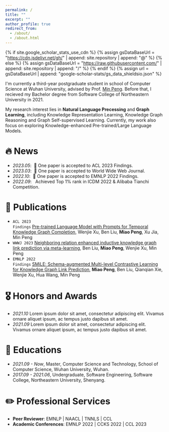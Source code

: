 ```yaml
---
permalink: /
title: ""
excerpt: ""
author_profile: true
redirect_from: 
  - /about/
  - /about.html
---
```


{% if site.google_scholar_stats_use_cdn %}
{% assign gsDataBaseUrl = "https://cdn.jsdelivr.net/gh/" | append: site.repository | append: "@" %}
{% else %}
{% assign gsDataBaseUrl = "https://raw.githubusercontent.com/" | append: site.repository | append: "/" %}
{% endif %}
{% assign url = gsDataBaseUrl | append: "google-scholar-stats/gs_data_shieldsio.json" %}

<span class='anchor' id='about-me'></span>

I'm currently a third-year postgraduate student in school of Computer Science at Wuhan University, advised by Prof. [Min Peng](https://cs.whu.edu.cn/info/1019/2893.htm). Before that, I recieved my Bachelor degree from Software College of Northeastern University in 2021.

My research interest lies in **Natural Language Precessing** and **Graph Learning**, including Knowledge Representation Learning, Knowledge Graph Reasoning and Graph Self-supervised Learning. Currently, my work also focus on exploring Knowledge-enhanced Pre-trained/Large Language Models.

<!-- I have published more than 100 papers at the top international AI conferences with total <a href='https://scholar.google.com/citations?user=DhtAFkwAAAAJ'>google scholar citations <strong><span id='total_cit'>260000+</span></strong></a> (You can also use google scholar badge <a href='https://scholar.google.com/citations?user=DhtAFkwAAAAJ'><img src="https://img.shields.io/endpoint?url={{ url | url_encode }}&logo=Google%20Scholar&labelColor=f6f6f6&color=9cf&style=flat&label=citations"></a>). -->


# 🔥 News
- *2023.05*: &nbsp;🎉 One paper is accepted to ACL 2023 Findings.
- *2023.03*: &nbsp;🎉 One paper is accepted to World Wide Web Journal.
- *2022.10*: &nbsp;🎉 One paper is accepted to EMNLP 2022 Findings.
- *2022.09*: &nbsp; Achieved Top 1% rank in ICDM 2022 & Alibaba Tianchi Competition.

# 📝 Publications 

<!-- <div class='paper-box'><div class='paper-box-image'><div><div class="badge">CVPR 2016</div><img src='images/500x300.png' alt="sym" width="100%"></div></div>
<div class='paper-box-text' markdown="1">

[Deep Residual Learning for Image Recognition](https://openaccess.thecvf.com/content_cvpr_2016/papers/He_Deep_Residual_Learning_CVPR_2016_paper.pdf)

**Kaiming He**, Xiangyu Zhang, Shaoqing Ren, Jian Sun

[**Project**](https://scholar.google.com/citations?view_op=view_citation&hl=zh-CN&user=DhtAFkwAAAAJ&citation_for_view=DhtAFkwAAAAJ:ALROH1vI_8AC) <strong><span class='show_paper_citations' data='DhtAFkwAAAAJ:ALROH1vI_8AC'></span></strong>
- Lorem ipsum dolor sit amet, consectetur adipiscing elit. Vivamus ornare aliquet ipsum, ac tempus justo dapibus sit amet. 
</div>
</div> -->

- <code class="language-plaintext highlighter-rouge">ACL 2023 Findings</code> [Pre-trained Language Model with Prompts for Temporal Knowledge Graph Completion](https://aclanthology.org/2023.findings-acl.493/), Wenjie Xu, Ben Liu, **Miao Peng**, Xu Jia, Min Peng
- <code class="language-plaintext highlighter-rouge">WWWJ 2023</code> [Neighboring relation enhanced inductive knowledge graph link prediction via meta-learning](https://link.springer.com/article/10.1007/s11280-023-01168-w), Ben Liu, **Miao Peng**, Wenjie Xu, Min Peng
- <code class="language-plaintext highlighter-rouge">EMNLP 2022 Findings</code> [SMiLE: Schema-augmented Multi-level Contrastive Learning for Knowledge Graph Link Prediction](https://aclanthology.org/2022.findings-emnlp.307/), **Miao Peng**, Ben Liu, Qianqian Xie, Wenjie Xu, Hua Wang, Min Peng

# 🎖 Honors and Awards
- *2021.10* Lorem ipsum dolor sit amet, consectetur adipiscing elit. Vivamus ornare aliquet ipsum, ac tempus justo dapibus sit amet. 
- *2021.09* Lorem ipsum dolor sit amet, consectetur adipiscing elit. Vivamus ornare aliquet ipsum, ac tempus justo dapibus sit amet. 

# 📖 Educations
- *2021.09 - Now*, Master, Computer Science and Technology, School of Computer Science, Wuhan University, Wuhan. 
- *2017.09 - 2021.06*, Undergraduate, Software Engineering, Software College, Northeastern University, Shenyang. 
 
# ✏️ Professional Services
- **Peer Reviewer**: EMNLP | NAACL | TNNLS | CCL
- **Academic Conferences**: EMNLP 2022 | CCKS 2022 | CCL 2023

<!-- # 💬 Invited Talks
- *2021.06*, Lorem ipsum dolor sit amet, consectetur adipiscing elit. Vivamus ornare aliquet ipsum, ac tempus justo dapibus sit amet. 
- *2021.03*, Lorem ipsum dolor sit amet, consectetur adipiscing elit. Vivamus ornare aliquet ipsum, ac tempus justo dapibus sit amet.  \| [\[video\]](https://github.com/) -->

<!-- # 💻 Internships
- *2019.05 - 2020.02*, [Lorem](https://github.com/), China. -->